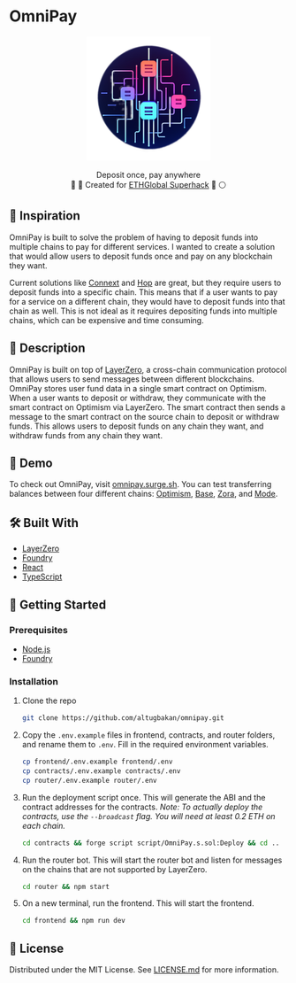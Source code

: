 # OmniPay

<p align="center">
  <a href="https://omnipay.surge.sh/" target="_blank">
    <img src="./frontend/public/omnipay-circle.png" width="225" alt="OmniPay Logo">
  </a>
  <div align="center">Deposit once, pay anywhere</div>
  <div align="center">🔴 🔵 Created for <a href="https://ethglobal.com/events/superhack" target="_blank">ETHGlobal Superhack</a> 🪩 ⚪️</div>
</p>

## 📖 Inspiration

OmniPay is built to solve the problem of having to deposit funds into multiple chains to pay for different services. I wanted to create a solution that would allow users to deposit funds once and pay on any blockchain they want.

Current solutions like [Connext](https://connext.network/) and [Hop](https://hop.exchange/) are great, but they require users to deposit funds into a specific chain. This means that if a user wants to pay for a service on a different chain, they would have to deposit funds into that chain as well. This is not ideal as it requires depositing funds into multiple chains, which can be expensive and time consuming.

## 📝 Description

OmniPay is built on top of [LayerZero](https://layerzero.network/), a cross-chain communication protocol that allows users to send messages between different blockchains. OmniPay stores user fund data in a single smart contract on Optimism. When a user wants to deposit or withdraw, they communicate with the smart contract on Optimism via LayerZero. The smart contract then sends a message to the smart contract on the source chain to deposit or withdraw funds. This allows users to deposit funds on any chain they want, and withdraw funds from any chain they want.

## 📱 Demo

To check out OmniPay, visit [omnipay.surge.sh](https://omnipay.surge.sh/). You can test transferring balances between four different chains: [Optimism](https://optimism.io/), [Base](https://base.org), [Zora](https://zora.co/), and [Mode](https://www.mode.network/).

## 🛠 Built With

- [LayerZero](https://layerzero.network/)
- [Foundry](https://getfoundry.sh)
- [React](https://reactjs.org/)
- [TypeScript](https://www.typescriptlang.org/)

## 🏃 Getting Started

### Prerequisites

- [Node.js](https://nodejs.org/en/)
- [Foundry](https://getfoundry.sh)

### Installation

1. Clone the repo

   ```sh
   git clone https://github.com/altugbakan/omnipay.git
   ```

2. Copy the `.env.example` files in frontend, contracts, and router folders, and rename them to `.env`. Fill in the required environment variables.

   ```sh
   cp frontend/.env.example frontend/.env
   cp contracts/.env.example contracts/.env
   cp router/.env.example router/.env
   ```

3. Run the deployment script once. This will generate the ABI and the contract addresses for the contracts. _Note: To actually deploy the contracts, use the `--broadcast` flag. You will need at least 0.2 ETH on each chain._

   ```sh
   cd contracts && forge script script/OmniPay.s.sol:Deploy && cd ..
   ```

4. Run the router bot. This will start the router bot and listen for messages on the chains that are not supported by LayerZero.

   ```sh
   cd router && npm start
   ```

5. On a new terminal, run the frontend. This will start the frontend.

   ```sh
   cd frontend && npm run dev
   ```

## 📄 License

Distributed under the MIT License. See [LICENSE.md](./LICENSE.md) for more information.
